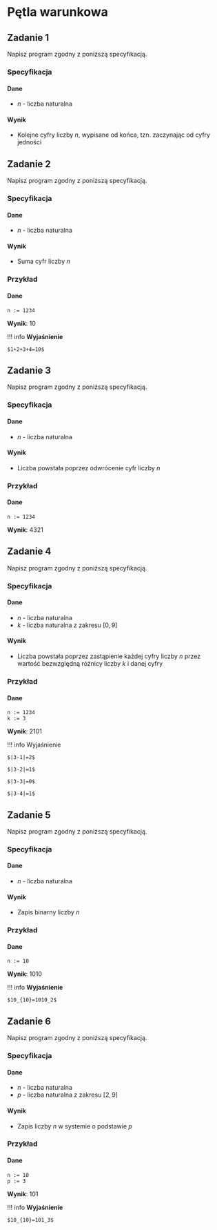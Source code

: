 # Pętla warunkowa

## Zadanie 1

Napisz program zgodny z poniższą specyfikacją.

### Specyfikacja

#### Dane

* $n$ - liczba naturalna

#### Wynik

* Kolejne cyfry liczby $n$, wypisane od końca, tzn. zaczynając od cyfry jedności

## Zadanie 2

Napisz program zgodny z poniższą specyfikacją.

### Specyfikacja

#### Dane

* $n$ - liczba naturalna

#### Wynik

* Suma cyfr liczby $n$

### Przykład

#### Dane

```
n := 1234
```

**Wynik**: $10$

!!! info
	**Wyjaśnienie**
	
	$1+2+3+4=10$ 

## Zadanie 3

Napisz program zgodny z poniższą specyfikacją.

### Specyfikacja

#### Dane

* $n$ - liczba naturalna

#### Wynik

* Liczba powstała poprzez odwrócenie cyfr liczby $n$

### Przykład

#### Dane

```
n := 1234
```

**Wynik**: $4321$

## Zadanie 4

Napisz program zgodny z poniższą specyfikacją.

### Specyfikacja

#### Dane

* $n$ - liczba naturalna
* $k$ - liczba naturalna z zakresu $[0,9]$

#### Wynik

* Liczba powstała poprzez zastąpienie każdej cyfry liczby $n$ przez wartość bezwzględną różnicy liczby $k$ i danej cyfry

### Przykład

#### Dane

```
n := 1234
k := 3
```

**Wynik**: $2101$

!!! info
	Wyjaśnienie
	
	$|3-1|=2$ 
	
	$|3-2|=1$ 
	
	$|3-3|=0$ 
	
	$|3-4|=1$ 

## Zadanie 5

Napisz program zgodny z poniższą specyfikacją.

### Specyfikacja

#### Dane

* $n$ - liczba naturalna

#### Wynik

* Zapis binarny liczby $n$

### Przykład

#### Dane

```
n := 10
```

**Wynik**: $1010$

!!! info
	**Wyjaśnienie**
	
	$10_{10}=1010_2$ 

## Zadanie 6

Napisz program zgodny z poniższą specyfikacją.

### Specyfikacja

#### Dane

* $n$ - liczba naturalna
* $p$ - liczba naturalna z zakresu $[2,9]$

#### Wynik

* Zapis liczby $n$ w systemie o podstawie $p$ 

### Przykład

#### Dane

```
n := 10
p := 3
```

**Wynik**: $101$

!!! info
	**Wyjaśnienie**
	
	$10_{10}=101_3$ 
